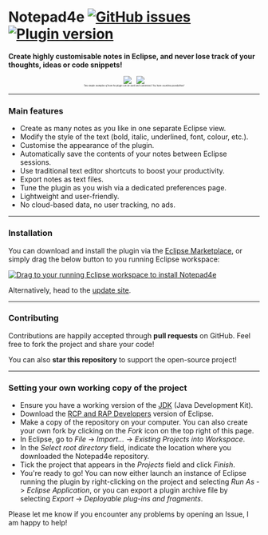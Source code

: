 # Notepad4e [![GitHub issues](https://img.shields.io/github/issues/PyvesB/Notepad4e.svg)](https://github.com/PyvesB/Notepad4e/issues) [![Plugin version](https://img.shields.io/github/release/PyvesB/Notepad4e.svg)](https://github.com/PyvesB/Notepad4e/releases)

**Create highly customisable notes in Eclipse, and never lose track of your thoughts, ideas or code snippets!**

<p align="center" style="font-size:5px">
<img src ="http://images.jupload.fr/1475921583.png" />
&nbsp;&nbsp;&nbsp;&nbsp;&nbsp;
<img src ="http://images.jupload.fr/1475927146.png" />
<br />
<i><sub>Two simple examples of how the plugin can be used and customised. You have countless possibilities!</sub></i>

</p>

___

### Main features

* Create as many notes as you like in one separate Eclipse view.
* Modify the style of the text (bold, italic, underlined, font, colour, etc.).
* Customise the appearance of the plugin.
* Automatically save the contents of your notes between Eclipse sessions.
* Use traditional text editor shortcuts to boost your productivity.
* Export notes as text files.
* Tune the plugin as you wish via a dedicated preferences page.
* Lightweight and user-friendly.
* No cloud-based data, no user tracking, no ads.

___

### Installation

You can download and install the plugin via the [Eclipse Marketplace](https://marketplace.eclipse.org/content/notepad4e), or simply drag the below button to you running Eclipse workspace:

<a href="http://marketplace.eclipse.org/marketplace-client-intro?mpc_install=3108021" class="drag" title="Drag to your running Eclipse workspace to install Notepad4e"><img class="img-responsive" src="https://marketplace.eclipse.org/sites/all/themes/solstice/public/images/marketplace/btn-install.png" alt="Drag to your running Eclipse workspace to install Notepad4e" /></a>

Alternatively, head to the [update site](https://pyvesb.github.io/Notepad4e/).

___

### Contributing

Contributions are happily accepted through **pull requests** on GitHub. Feel free to fork the project and share your code!

You can also **star this repository** to support the open-source project!

___

### Setting your own working copy of the project

* Ensure you have a working version of the [JDK](http://www.oracle.com/technetwork/java/javase/downloads/jdk8-downloads-2133151.html) (Java Development Kit).
* Download the [RCP and RAP Developers](https://eclipse.org/downloads/eclipse-packages/) version of Eclipse.
* Make a copy of the repository on your computer. You can also create your own fork by clicking on the *Fork* icon on the top right of this page.
* In Eclipse, go to *File* -> *Import...* -> *Existing Projects into Workspace*.
* In the *Select root directory* field, indicate the location where you downloaded the Notepad4e repository.
* Tick the project that appears in the *Projects* field and click *Finish*.
* You're ready to go! You can now either launch an instance of Eclipse running the plugin by right-clicking on the project and selecting *Run As* -> *Eclipse Application*, or you can export a plugin archive file by selecting *Export* -> *Deployable plug-ins and fragments*.
 
Please let me know if you encounter any problems by opening an Issue, I am happy to help!


